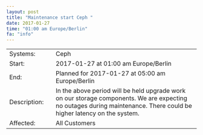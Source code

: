 ```yaml
---
layout: post
title: "Maintenance start Ceph "
date: 2017-01-27
time: "01:00 am Europe/Berlin"
fa: "info"
---
```


|                   |   |                                                                      |
|-------------------|---|----------------------------------------------------------------------|
| Systems:          |   | Ceph				       |
| Start:            |   | 2017-01-27 at 01:00 am Europe/Berlin                                                  | 
| End:              |   | Planned for 2017-01-27 at 05:00 am Europe/Berlin                               |    
| Description:      |   | In the above period will be held upgrade work on our storage components. We are expecting no outages during maintenance. There could be higher latency on the system.|
| Affected:         |   | All Customers                                                  |
